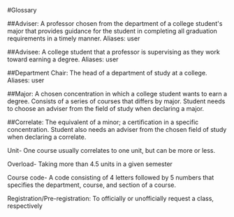 #Glossary


##Adviser: 
A professor chosen from the department of a college
student's major that provides guidance for the student in completing
all graduation requirements in a timely manner. Aliases: user

##Advisee: 
A college student that a professor is supervising as they work
toward earning a degree. Aliases: user

##Department Chair: 
The head of a department of study at a college. Aliases: user

##Major: 
A chosen concentration in which a college student wants to earn
a degree. Consists of a series of courses that differs by major. 
Student needs to choose an adviser from the field of study when
declaring a major.

##Correlate: 
The equivalent of a minor; a certification in a specific concentration. 
Student also needs an adviser from the chosen field of study when 
declaring a correlate.

Unit- One course usually correlates to one unit, but can be more or less.

Overload- Taking more than 4.5 units in a given semester

Course code- A code consisting of 4 letters followed by 5 numbers that specifies the department, course, and section of a course.

Registration/Pre-registration: To officially or unofficially request a class, respectively

